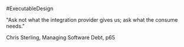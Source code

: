 #ExecutableDesign 

"Ask not what the integration provider gives us; ask what the consume needs."

Chris Sterling, Managing Software Debt, p65